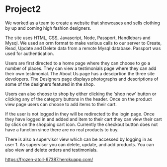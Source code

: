 # Project2

We worked as a team to create a website that showcases and sells clothing by up and coming high fashion designers. 

The site uses HTML, CSS, Javascript, Node, Passport, Handlebars and Mysql. We used an orm format to make various calls to our server to Create, Read, Update and Delete data from a remote Mysql database. Passport was used for authentication. 

Users are first directed to a home page where they can choose to go a number of places. They can view a testimonials page where they can add their own testimonial. The About Us page has a desciprtion the three site developers. The Designers page displays photographs and descriptions of some of the designers featured in the shop. 

Users can also choose to shop by either clicking the 'shop now' button or clicking any of the category  buttons in the header. Once on the product view page users can choose to add items to their cart. 

If the user is not logged in they will be redirected to the login page. Once they have logged in and added and item to their cart they can view their cart by click on the shopping cart icon. Currently the checkout button does not have a function since there are no real products to buy. 

There is also a supervisor view which can be accessed by logging in as user 1. As supervisor you can delete, update, and add products. You can also view and delete orders and testimonials. 

https://frozen-atoll-67387.herokuapp.com/

